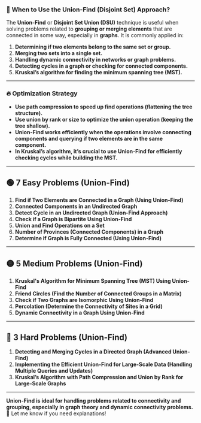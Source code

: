 ### 📌 **When to Use the Union-Find (Disjoint Set) Approach?**  
The **Union-Find** or **Disjoint Set Union (DSU)** technique is useful when solving problems related to **grouping or merging elements** that are connected in some way, especially in **graphs**. It is commonly applied in:

1. **Determining if two elements belong to the same set or group.**
2. **Merging two sets into a single set.**
3. **Handling dynamic connectivity in networks or graph problems.**
4. **Detecting cycles in a graph or checking for connected components.**
5. **Kruskal’s algorithm for finding the minimum spanning tree (MST).**

---

### 🔥 **Optimization Strategy**  
- **Use path compression to speed up find operations (flattening the tree structure).**  
- **Use union by rank or size to optimize the union operation (keeping the tree shallow).**  
- **Union-Find works efficiently when the operations involve connecting components and querying if two elements are in the same component.**  
- **In Kruskal’s algorithm, it’s crucial to use Union-Find for efficiently checking cycles while building the MST.**  

---

## 🟢 **7 Easy Problems (Union-Find)**
1. **Find if Two Elements are Connected in a Graph (Using Union-Find)**
2. **Connected Components in an Undirected Graph**
3. **Detect Cycle in an Undirected Graph (Union-Find Approach)**
4. **Check if a Graph is Bipartite Using Union-Find**
5. **Union and Find Operations on a Set**
6. **Number of Provinces (Connected Components) in a Graph**
7. **Determine if Graph is Fully Connected (Using Union-Find)**

---

## 🟡 **5 Medium Problems (Union-Find)**
1. **Kruskal's Algorithm for Minimum Spanning Tree (MST) Using Union-Find**
2. **Friend Circles (Find the Number of Connected Groups in a Matrix)**
3. **Check if Two Graphs are Isomorphic Using Union-Find**
4. **Percolation (Determine the Connectivity of Sites in a Grid)**
5. **Dynamic Connectivity in a Graph Using Union-Find**

---

## 🔴 **3 Hard Problems (Union-Find)**
1. **Detecting and Merging Cycles in a Directed Graph (Advanced Union-Find)**
2. **Implementing the Efficient Union-Find for Large-Scale Data (Handling Multiple Queries and Updates)**
3. **Kruskal’s Algorithm with Path Compression and Union by Rank for Large-Scale Graphs**

---

**Union-Find is ideal for handling problems related to connectivity and grouping, especially in graph theory and dynamic connectivity problems.** 🚀 Let me know if you need explanations!